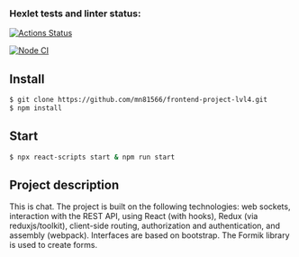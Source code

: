 ### Hexlet tests and linter status:

[![Actions Status](https://github.com/mn81566/frontend-project-lvl4/workflows/hexlet-check/badge.svg)](https://github.com/mn81566/frontend-project-lvl4/actions)

[![Node CI](https://github.com/mn81566/frontend-project-lvl4/workflows/Node%20CI/badge.svg)](https://github.com/mn81566/frontend-project-lvl4/actions)

## Install

```sh
$ git clone https://github.com/mn81566/frontend-project-lvl4.git
$ npm install
```

## Start

```sh
$ npx react-scripts start & npm run start
```

## Project description

This is chat. The project is built on the following technologies: web sockets, interaction with the REST API, using React (with hooks), 
Redux (via reduxjs/toolkit), client-side routing, authorization and authentication, and assembly (webpack). Interfaces are based on bootstrap.
The Formik library is used to create forms.
